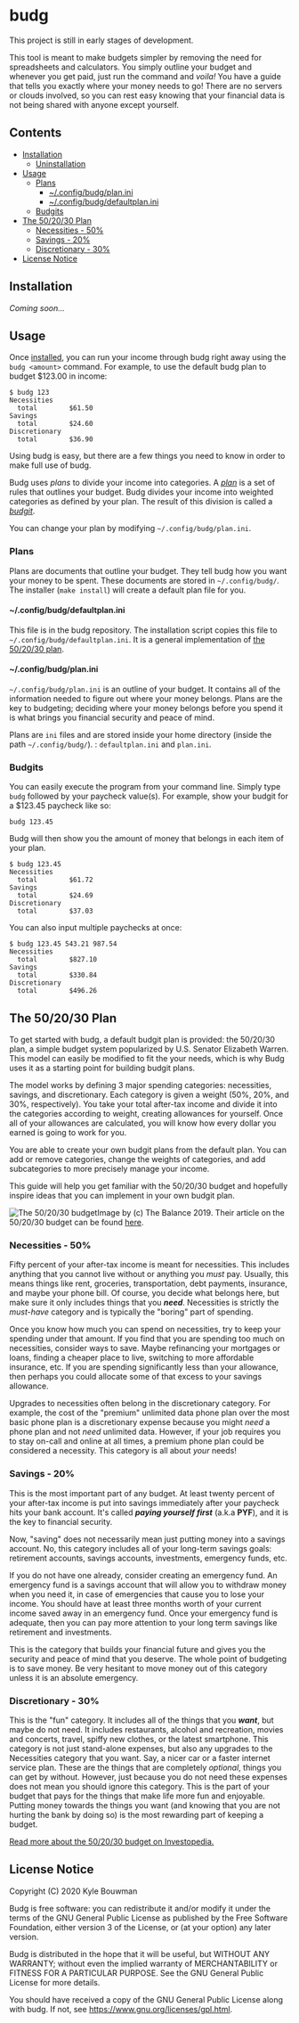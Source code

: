 # budg

This project is still in early stages of development.

This tool is meant to make budgets simpler by removing the need for spreadsheets and calculators. You simply outline your budget and whenever you get paid, just run the command and _voila!_ You have a guide that tells you exactly where your money needs to go! There are no servers or clouds involved, so you can rest easy knowing that your financial data is not being shared with anyone except yourself.

## Contents

- [Installation](#installation)
  - [Uninstallation](#uninstallation)
- [Usage](#usage)
  - [Plans](#plans)
    - [~/.config/budg/plan.ini](#configbudgplanini)
    - [~/.config/budg/defaultplan.ini](#configbudgdefaultplanini)
  - [Budgits](#budgits)
- [The 50/20/30 Plan](#the-502030-plan)
  - [Necessities - 50%](#necessities---50)
  - [Savings - 20%](#savings---20)
  - [Discretionary - 30%](#discretionary---30)
- [License Notice](#license-notice)

## Installation

*Coming soon...*

## Usage

Once [installed](#installation), you can run your income through budg right away using the `budg <amount>` command. For example, to use the default budg plan to budget $123.00 in income:

```text
$ budg 123
Necessities
  total        $61.50
Savings
  total        $24.60
Discretionary
  total        $36.90
```

Using budg is easy, but there are a few things you need to know in order to make full use of budg.

Budg uses _plans_ to divide your income into categories. A [_plan_](#plans) is a set of rules that outlines your budget. Budg divides your income into weighted categories as defined by your plan. The result of this division is called a [_budgit_](#budgits).

You can change your plan by modifying `~/.config/budg/plan.ini`.

### Plans

Plans are documents that outline your budget. They tell budg how you want your money to be spent. These documents are stored in `~/.config/budg/`. The installer (`make install`) will create a default plan file for you.

#### ~/.config/budg/defaultplan.ini

This file is in the budg repository. The installation script copies this file to `~/.config/budg/defaultplan.ini`. It is a general implementation of [the 50/20/30 plan](#the-502030-plan).

#### ~/.config/budg/plan.ini

`~/.config/budg/plan.ini` is an outline of your budget. It contains all of the information needed to figure out where your money belongs. Plans are the key to budgeting; deciding where your money belongs before you spend it is what brings you financial security and peace of mind.

Plans are `ini` files and are stored inside your home directory (inside the path `~/.config/budg/`). : `defaultplan.ini` and `plan.ini`.

### Budgits

You can easily execute the program from your command line. Simply type `budg` followed by your paycheck value(s).
For example, show your budgit for a $123.45 paycheck like so:

```text
budg 123.45
```

Budg will then show you the amount of money that belongs in each item of your plan.

```text
$ budg 123.45
Necessities
  total        $61.72
Savings
  total        $24.69
Discretionary
  total        $37.03
```

You can also input multiple paychecks at once:

```text
$ budg 123.45 543.21 987.54
Necessities
  total        $827.10
Savings
  total        $330.84
Discretionary
  total        $496.26
```

## The 50/20/30 Plan

To get started with budg, a default budgit plan is provided: the 50/20/30 plan, a simple budget system popularized by U.S. Senator Elizabeth Warren. This model can easily be modified to fit the your needs, which is why Budg uses it as a starting point for building budgit plans.

The model works by defining 3 major spending categories: necessities, savings, and discretionary. Each category is given a weight (50%, 20%, and 30%, respectively). You take your total after-tax income and divide it into the categories according to weight, creating allowances for yourself. Once all of your allowances are calculated, you will know how every dollar you earned is going to work for you.

You are able to create your own budgit plans from the default plan. You can add or remove categories, change the weights of categories, and add subcategories to more precisely manage your income.

This guide will help you get familiar with the 50/20/30 budget and hopefully inspire ideas that you can implement in your own budgit plan.

![The 50/20/30 budget](https://www.thebalance.com/thmb/T7aTgYvTRfglPtW9C2TZFJSeSZQ=/950x0/filters:format(webp)/the-50-30-20-rule-of-thumb-453922-final-5b61ec23c9e77c007be919e1-5ecfc51b09864e289b0ee3fa0d52422f.png)Image by (c) The Balance 2019. Their article on the 50/20/30 budget can be found [here](https://www.thebalance.com/the-50-30-20-rule-of-thumb-453922).

### Necessities - 50%

Fifty percent of your after-tax income is meant for necessities. This includes anything that you cannot live without or anything you _must_ pay. Usually, this means things like rent, groceries, transportation, debt payments, insurance, and maybe your phone bill. Of course, you decide what belongs here, but make sure it only includes things that you **_need_**. Necessities is strictly the _must-have_ category and is typically the "boring" part of spending.

Once you know how much you can spend on necessities, try to keep your spending under that amount. If you find that you are spending too much on necessities, consider ways to save. Maybe refinancing your mortgages or loans, finding a cheaper place to live, switching to more affordable insurance, etc. If you are spending significantly less than your allowance, then perhaps you could allocate some of that excess to your savings allowance.

Upgrades to necessities often belong in the discretionary category. For example, the cost of the "premium" unlimited data phone plan over the most basic phone plan is a discretionary expense because you might _need_ a phone plan and not _need_ unlimited data. However, if your job requires you to stay on-call and online at all times, a premium phone plan could be considered a necessity. This category is all about _your_ needs!

### Savings - 20%

This is the most important part of any budget. At least twenty percent of your after-tax income is put into savings immediately after your paycheck hits your bank account. It's called **_paying yourself first_** (a.k.a **PYF**), and it is the key to financial security.

Now, "saving" does not necessarily mean just putting money into a savings account. No, this category includes all of your long-term savings goals: retirement accounts, savings accounts, investments, emergency funds, etc.

If you do not have one already, consider creating an emergency fund. An emergency fund is a savings account that will allow you to withdraw money when you need it, in case of emergencies that cause you to lose your income. You should have at least three months worth of your current income saved away in an emergency fund. Once your emergency fund is adequate, then you can pay more attention to your long term savings like retirement and investments.

This is the category that builds your financial future and gives you the security and peace of mind that you deserve. The whole point of budgeting is to save money. Be very hesitant to move money out of this category unless it is an absolute emergency.

### Discretionary - 30%

This is the "fun" category. It includes all of the things that you **_want_**, but maybe do not need. It includes restaurants, alcohol and recreation, movies and concerts, travel, spiffy new clothes, or the latest smartphone. This category is not just stand-alone expenses, but also any upgrades to the Necessities category that you want. Say, a nicer car or a faster internet service plan. These are the things that are completely _optional_, things you can get by without. However, just because you do not need these expenses does not mean you should ignore this category. This is the part of your budget that pays for the things that make life more fun and enjoyable. Putting money towards the things you want (and knowing that you are not hurting the bank by doing so) is the most rewarding part of keeping a budget.

[Read more about the 50/20/30 budget on Investopedia.](https://www.investopedia.com/ask/answers/022916/what-502030-budget-rule.asp)

## License Notice

Copyright (C) 2020 Kyle Bouwman

Budg is free software: you can redistribute it and/or modify
it under the terms of the GNU General Public License as published by
the Free Software Foundation, either version 3 of the License, or
(at your option) any later version.

Budg is distributed in the hope that it will be useful,
but WITHOUT ANY WARRANTY; without even the implied warranty of
MERCHANTABILITY or FITNESS FOR A PARTICULAR PURPOSE.  See the
GNU General Public License for more details.

You should have received a copy of the GNU General Public License
along with budg. If not, see <https://www.gnu.org/licenses/gpl.html>.
